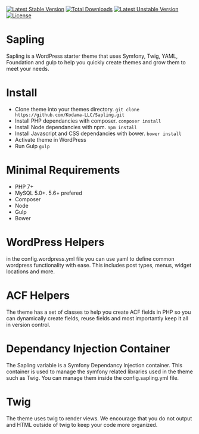[![Latest Stable Version](https://poser.pugx.org/kodama/sapling/v/stable)](https://packagist.org/packages/kodama/sapling) 
[![Total Downloads](https://poser.pugx.org/kodama/sapling/downloads)](https://packagist.org/packages/kodama/sapling) 
[![Latest Unstable Version](https://poser.pugx.org/kodama/sapling/v/unstable)](https://packagist.org/packages/kodama/sapling) 
[![License](https://poser.pugx.org/kodama/sapling/license)](https://packagist.org/packages/kodama/sapling)

# Sapling
Sapling is a WordPress starter theme that uses Symfony, Twig, YAML, Foundation and gulp to help you quickly create themes and grow them to meet your needs.

# Install
- Clone theme into your themes directory. `git clone https://github.com/Kodama-LLC/Sapling.git`
- Install PHP dependancies with composer. `composer install`
- Install Node dependancies with npm. `npm install`
- Install Javascript and CSS dependancies with bower. `bower install`
- Activate theme in WordPress
- Run Gulp `gulp`

# Minimal Requirements
- PHP 7+
- MySQL 5.0+. 5.6+ prefered
- Composer
- Node
- Gulp
- Bower

# WordPress Helpers
in the config.wordpress.yml file you can use yaml to define common wordpress functionality with ease. This includes post types, menus, widget locations and more.

# ACF Helpers
The theme has a set of classes to help you create ACF fields in PHP so you can dynamically create fields, reuse fields and most importantly keep it all in version control.

# Dependancy Injection Container
The Sapling variable is a Symfony Dependancy Injection container. This container is used to manage the symfony related libraries used in the theme such as Twig. You can manage them inside the config.sapling.yml file.

# Twig
The theme uses twig to render views. We encourage that you do not output and HTML outside of twig to keep your code more organized.

